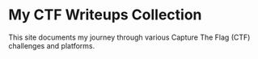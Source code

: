 # My CTF Writeups Collection

This site documents my journey through various Capture The Flag (CTF) challenges and platforms.
